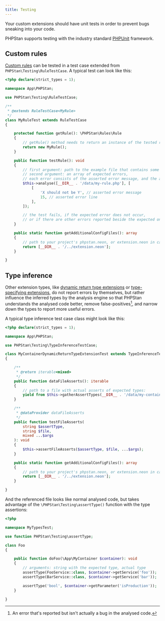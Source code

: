 ```yaml
---
title: Testing
---
```


Your custom extensions should have unit tests in order to prevent bugs sneaking into your code.

PHPStan supports testing with the industry standard [PHPUnit](https://phpunit.de/) framework.

Custom rules
-----------------

[Custom rules](/developing-extensions/rules) can be tested in a test case extended from `PHPStan\Testing\RuleTestCase`. A typical test can look like this:

```php
<?php declare(strict_types = 1);

namespace App\PHPStan;

use PHPStan\Testing\RuleTestCase;

/**
 * @extends RuleTestCase<MyRule>
 */
class MyRuleTest extends RuleTestCase
{

	protected function getRule(): \PHPStan\Rules\Rule
	{
		// getRule() method needs to return an instance of the tested rule
		return new MyRule();
	}

	public function testRule(): void
	{
		// first argument: path to the example file that contains some errors that should be reported by MyRule
		// second argument: an array of expected errors,
		// each error consists of the asserted error message, and the asserted error file line
		$this->analyse([__DIR__ . '/data/my-rule.php'], [
			[
				'X should not be Y', // asserted error message
				15, // asserted error line
			],
		]);

		// the test fails, if the expected error does not occur,
		// or if there are other errors reported beside the expected one
	}

	public static function getAdditionalConfigFiles(): array
	{
		// path to your project's phpstan.neon, or extension.neon in case of custom extension packages
		return [__DIR__ . '/../extension.neon'];
	}

}
```

Type inference
-----------------

Other extension types, like [dynamic return type extensions](/developing-extensions/dynamic-return-type-extensions) or [type-specifying extensions](/developing-extensions/type-specifying-extensions), do not report errors by themselves, but rather influence the inferred types by the analysis engine so that PHPStan understands the analysed code better, remove false-positives[^fp], and narrow down the types to report more useful errors.

[^fp]: An error that's reported but isn't actually a bug in the analysed code.

A typical type inference test case class might look like this:

```php
<?php declare(strict_types = 1);

namespace App\PHPStan;

use PHPStan\Testing\TypeInferenceTestCase;

class MyContainerDynamicReturnTypeExtensionTest extends TypeInferenceTestCase
{

	/**
	 * @return iterable<mixed>
	 */
	public function dataFileAsserts(): iterable
	{
		// path to a file with actual asserts of expected types:
		yield from $this->gatherAssertTypes(__DIR__ . '/data/my-container-types.php');
	}

	/**
	 * @dataProvider dataFileAsserts
	 */
	public function testFileAsserts(
		string $assertType,
		string $file,
		mixed ...$args
	): void
	{
		$this->assertFileAsserts($assertType, $file, ...$args);
	}

	public static function getAdditionalConfigFiles(): array
	{
		// path to your project's phpstan.neon, or extension.neon in case of custom extension packages
		return [__DIR__ . '/../extension.neon'];
	}

}

```

And the referenced file looks like normal analysed code, but takes advantage of the `\PHPStan\Testing\assertType()` function with the type assertions:

```php
<?php

namespace MyTypesTest;

use function PHPStan\Testing\assertType;

class Foo
{

	public function doFoo(\App\MyContainer $container): void
	{
		// arguments: string with the expected type, actual type
		assertType(FooService::class, $container->getService('foo'));
		assertType(BarService::class, $container->getService('bar'));

		assertType('bool', $container->getParameter('isProduction'));
	}

}
```
